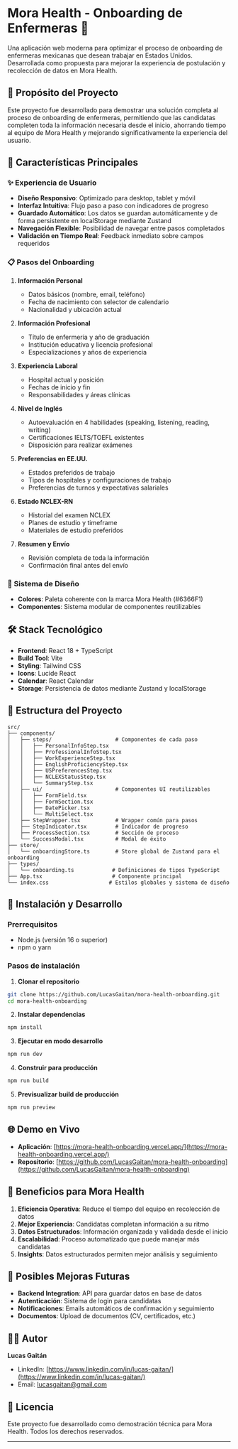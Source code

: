 # Mora Health - Onboarding de Enfermeras 🏥

Una aplicación web moderna para optimizar el proceso de onboarding de enfermeras mexicanas que desean trabajar en Estados Unidos. Desarrollada como propuesta para mejorar la experiencia de postulación y recolección de datos en Mora Health.

## 🎯 Propósito del Proyecto

Este proyecto fue desarrollado para demostrar una solución completa al proceso de onboarding de enfermeras, permitiendo que las candidatas completen toda la información necesaria desde el inicio, ahorrando tiempo al equipo de Mora Health y mejorando significativamente la experiencia del usuario.

## 🌟 Características Principales

### ✨ Experiencia de Usuario
- **Diseño Responsivo**: Optimizado para desktop, tablet y móvil
- **Interfaz Intuitiva**: Flujo paso a paso con indicadores de progreso
- **Guardado Automático**: Los datos se guardan automáticamente y de forma persistente en localStorage mediante Zustand
- **Navegación Flexible**: Posibilidad de navegar entre pasos completados
- **Validación en Tiempo Real**: Feedback inmediato sobre campos requeridos

### 📋 Pasos del Onboarding

1. **Información Personal**
   - Datos básicos (nombre, email, teléfono)
   - Fecha de nacimiento con selector de calendario
   - Nacionalidad y ubicación actual

2. **Información Profesional**
   - Título de enfermería y año de graduación
   - Institución educativa y licencia profesional
   - Especializaciones y años de experiencia

3. **Experiencia Laboral**
   - Hospital actual y posición
   - Fechas de inicio y fin
   - Responsabilidades y áreas clínicas

4. **Nivel de Inglés**
   - Autoevaluación en 4 habilidades (speaking, listening, reading, writing)
   - Certificaciones IELTS/TOEFL existentes
   - Disposición para realizar exámenes

5. **Preferencias en EE.UU.**
   - Estados preferidos de trabajo
   - Tipos de hospitales y configuraciones de trabajo
   - Preferencias de turnos y expectativas salariales

6. **Estado NCLEX-RN**
   - Historial del examen NCLEX
   - Planes de estudio y timeframe
   - Materiales de estudio preferidos

7. **Resumen y Envío**
   - Revisión completa de toda la información
   - Confirmación final antes del envío

### 🎨 Sistema de Diseño

- **Colores**: Paleta coherente con la marca Mora Health (#6366F1)
- **Componentes**: Sistema modular de componentes reutilizables

## 🛠️ Stack Tecnológico

- **Frontend**: React 18 + TypeScript
- **Build Tool**: Vite
- **Styling**: Tailwind CSS
- **Icons**: Lucide React
- **Calendar**: React Calendar
- **Storage**: Persistencia de datos mediante Zustand y localStorage

## 📁 Estructura del Proyecto

```
src/
├── components/
│   ├── steps/                    # Componentes de cada paso
│   │   ├── PersonalInfoStep.tsx
│   │   ├── ProfessionalInfoStep.tsx
│   │   ├── WorkExperienceStep.tsx
│   │   ├── EnglishProficiencyStep.tsx
│   │   ├── USPreferencesStep.tsx
│   │   ├── NCLEXStatusStep.tsx
│   │   └── SummaryStep.tsx
│   ├── ui/                       # Componentes UI reutilizables
│   │   ├── FormField.tsx
│   │   ├── FormSection.tsx
│   │   ├── DatePicker.tsx
│   │   └── MultiSelect.tsx
│   ├── StepWrapper.tsx           # Wrapper común para pasos
│   ├── StepIndicator.tsx         # Indicador de progreso
│   ├── ProcessSection.tsx        # Sección de proceso
│   └── SuccessModal.tsx          # Modal de éxito
├── store/
│   └── onboardingStore.ts        # Store global de Zustand para el onboarding
├── types/
│   └── onboarding.ts            # Definiciones de tipos TypeScript
├── App.tsx                      # Componente principal
└── index.css                   # Estilos globales y sistema de diseño
```

## 🚀 Instalación y Desarrollo

### Prerrequisitos
- Node.js (versión 16 o superior)
- npm o yarn

### Pasos de instalación

1. **Clonar el repositorio**
```bash
git clone https://github.com/LucasGaitan/mora-health-onboarding.git
cd mora-health-onboarding
```

2. **Instalar dependencias**
```bash
npm install
```

3. **Ejecutar en modo desarrollo**
```bash
npm run dev
```

4. **Construir para producción**
```bash
npm run build
```

5. **Previsualizar build de producción**
```bash
npm run preview
```

## 🌐 Demo en Vivo

- **Aplicación**: [https://mora-health-onboarding.vercel.app/](https://mora-health-onboarding.vercel.app/)
- **Repositorio**: [https://github.com/LucasGaitan/mora-health-onboarding](https://github.com/LucasGaitan/mora-health-onboarding)

## 🎯 Beneficios para Mora Health

1. **Eficiencia Operativa**: Reduce el tiempo del equipo en recolección de datos
2. **Mejor Experiencia**: Candidatas completan información a su ritmo
3. **Datos Estructurados**: Información organizada y validada desde el inicio
4. **Escalabilidad**: Proceso automatizado que puede manejar más candidatas
5. **Insights**: Datos estructurados permiten mejor análisis y seguimiento

## 🔮 Posibles Mejoras Futuras

- **Backend Integration**: API para guardar datos en base de datos
- **Autenticación**: Sistema de login para candidatas
- **Notificaciones**: Emails automáticos de confirmación y seguimiento
- **Documentos**: Upload de documentos (CV, certificados, etc.)

## 👨‍💻 Autor

**Lucas Gaitán**
- LinkedIn: [https://www.linkedin.com/in/lucas-gaitan/](https://www.linkedin.com/in/lucas-gaitan/)
- Email: [lucasgaitan@gmail.com](mailto:lucasgaitan9112@gmail.com)

## 📄 Licencia

Este proyecto fue desarrollado como demostración técnica para Mora Health. Todos los derechos reservados.

---
